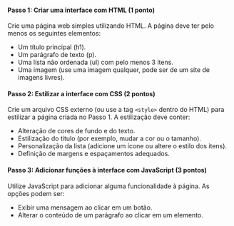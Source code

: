 #### Passo 1: **Criar uma interface com HTML** (1 ponto)
Crie uma página web simples utilizando HTML. A página deve ter pelo menos os seguintes elementos:
- Um título principal (h1).
- Um parágrafo de texto (p).
- Uma lista não ordenada (ul) com pelo menos 3 itens.
- Uma imagem (use uma imagem qualquer, pode ser de um site de imagens livres).

#### Passo 2: **Estilizar a interface com CSS** (2 pontos)
Crie um arquivo CSS externo (ou use a tag `<style>` dentro do HTML) para estilizar a página criada no Passo 1. A estilização deve conter:
- Alteração de cores de fundo e do texto.
- Estilização do título (por exemplo, mudar a cor ou o tamanho).
- Personalização da lista (adicione um ícone ou altere o estilo dos itens).
- Definição de margens e espaçamentos adequados.

#### Passo 3: **Adicionar funções à interface com JavaScript** (3 pontos)
Utilize JavaScript para adicionar alguma funcionalidade à página. As opções podem ser:
- Exibir uma mensagem ao clicar em um botão.
- Alterar o conteúdo de um parágrafo ao clicar em um elemento.

